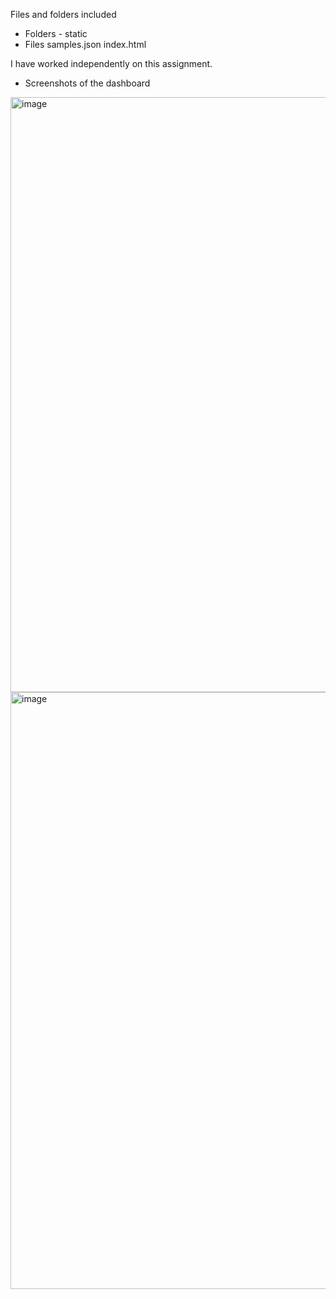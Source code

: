 Files and folders included
- Folders - static
- Files
samples.json
index.html


I have worked independently on this assignment.

- Screenshots of the dashboard



<img width="952" alt="image" src="https://github.com/vinaya-kusuma/belly-button-challenge/assets/81578500/f52768d2-0742-43f5-8aeb-fd58b5d6fa38">


<img width="955" alt="image" src="https://github.com/vinaya-kusuma/belly-button-challenge/assets/81578500/fb1941a8-9de5-4f3d-8d82-a1f1a3b693d5">
